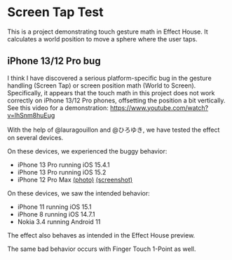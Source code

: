 # Screen Tap Test

This is a project demonstrating touch gesture math in Effect House. It calculates a world position to move a sphere where the user taps.

## iPhone 13/12 Pro bug

I think I have discovered a serious platform-specific bug in the gesture handling (Screen Tap) or screen position math (World to Screen). Specifically, it appears that the touch math in this project does not work correctly on iPhone 13/12 Pro phones, offsetting the position a bit vertically. See this video for a demonstration: https://www.youtube.com/watch?v=lhSnm8huEug

With the help of @lauragouillon and @ひろゆき, we have tested the effect on several devices.

On these devices, we experienced the buggy behavior:

- iPhone 13 Pro running iOS 15.4.1
- iPhone 13 Pro running iOS 15.2
- iPhone 12 Pro Max [(photo)](media/iPhone%2012%20Pro%20Max.jpg) [(screenshot)](media/iPhone%2012%20Pro%20Max%20screenshot.jpg)

On these devices, we saw the intended behavior:

- iPhone 11 running iOS 15.1
- iPhone 8 running iOS 14.7.1
- Nokia 3.4 running Android 11

The effect also behaves as intended in the Effect House preview.

The same bad behavior occurs with Finger Touch 1-Point as well.
